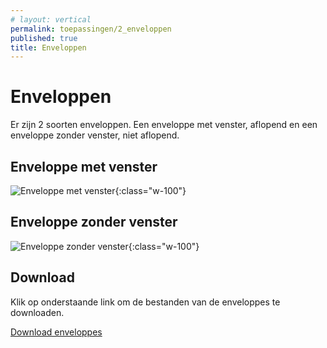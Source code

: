 ```yaml
---
# layout: vertical
permalink: toepassingen/2_enveloppen
published: true
title: Enveloppen
---
```


# Enveloppen

Er zijn 2 soorten enveloppen.
Een enveloppe met venster, aflopend en een enveloppe zonder venster, niet aflopend.

## Enveloppe met venster

![Enveloppe met venster](../images/aliriosolutions/toepassingen_enveloppe1.png){:class="w-100"}

## Enveloppe zonder venster

![Enveloppe zonder venster](../images/aliriosolutions/toepassingen_enveloppe2.png){:class="w-100"}

## Download

Klik op onderstaande link om de bestanden van de enveloppes te downloaden.

<a href="https://studentarteveldehsbe-my.sharepoint.com/:f:/g/personal/barbcour_student_arteveldehs_be/EiZFhX4okZpEo34xsiQxUgoB3W5AbT28wQf28WbzTnWnyw?e=1dfaz7">Download enveloppes</a>